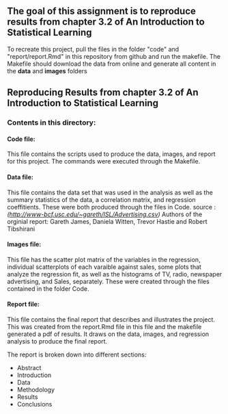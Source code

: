 ## The goal of this assignment is to reproduce results from chapter 3.2 of An Introduction to Statistical Learning 

To recreate this project, pull the files in the folder "code" and "report/report.Rmd"  in this repository from github and run the makefile. The Makefile should download the data from online and  generate all content in the **data** and **images** folders

## Reproducing Results from chapter 3.2 of An Introduction to Statistical Learning 

### Contents in this directory:

#### Code file:
This file contains the scripts used to produce the data, images, and report for this project. The commands were executed through the Makefile.

#### Data file:
This file contains the data set that was used in the analysis as well as the summary statistics of the data, a correlation matrix, and regression coeffitients.  These were both produced through the files in Code.
source : *(http://www-bcf.usc.edu/~gareth/ISL/Advertising.csv)*
Authors of the orginial report: Gareth James, Daniela Witten, Trevor Hastie and Robert Tibshirani

#### Images file:
This file has the scatter plot matrix of the variables in the regression, individual scatterplots of each varaible against sales, some plots that analyze the regression fit, as well as the histograms of TV, radio, newspaper  advertising, and  Sales, separately. These were created through the files contained in the folder Code.

#### Report file:
This file contains the final report that describes and illustrates the project. This was created from the report.Rmd file in this file and the makefile generated a pdf of results. It draws on the data, images, and regression analysis to produce the final report. 

The report is broken down into different sections:

* Abstract
* Introduction
* Data
* Methodology
* Results
* Conclusions

